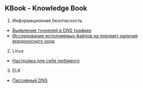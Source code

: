 ## KBook - Knowledge Book
1. Информационная безопасность
  * [Выявление туннелей в DNS трафике](./dns_anomaly/index.md)
  * [Исследование исполняемых файлов на предмет наличия вредоносного кода](./file_preparation/index.md)
2. Linux
  * [Настройка для себя любимого](./linux/customization.md)
3. ELK
  * [Пассивный DNS](./ELK/dns.md)
